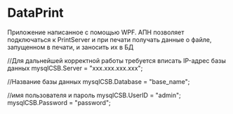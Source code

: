# DataPrint
 Приложение написанное с помощью WPF. АПН позволяет подключаться к PrintServer и при печати получать данные о файле, запущенном в печати, и заносить их в БД

//Для дальнейшей корректной работы требуется вписать IP-адрес базы данных
mysqlCSB.Server = "xxx.xxx.xxx.xxx";

//Название базы данных
mysqlCSB.Database = "base_name";

//имя пользователя и пароль
mysqlCSB.UserID = "admin";
mysqlCSB.Password = "password";
